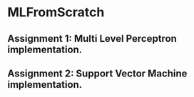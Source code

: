 # MLFromScratch
## Assignment 1: Multi Level Perceptron implementation. 
## Assignment 2: Support Vector Machine implementation.
